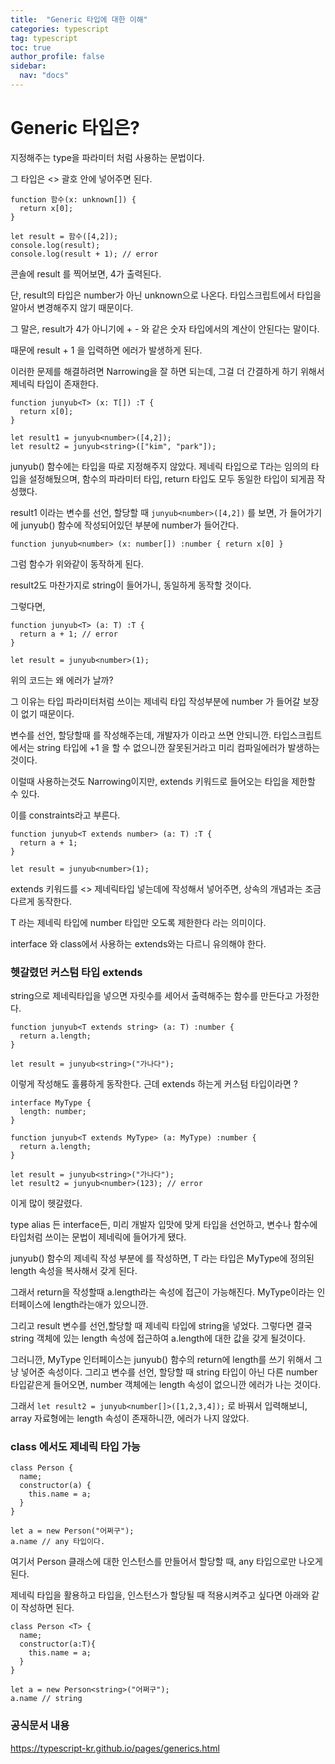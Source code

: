 ```yaml
---
title:  "Generic 타입에 대한 이해"
categories: typescript
tag: typescript
toc: true
author_profile: false
sidebar:
  nav: "docs"
---
```


# Generic 타입은?

지정해주는 type을 파라미터 처럼 사용하는 문법이다.

그 타입은 <> 괄호 안에 넣어주면 된다.

```tsx
function 함수(x: unknown[]) {
  return x[0];
}

let result = 함수([4,2]);
console.log(result);
console.log(result + 1); // error
```

콘솔에 result 를 찍어보면, 4가 출력된다. 

단, result의 타입은 number가 아닌 unknown으로 나온다. 타입스크립트에서 타입을 알아서 변경해주지 않기 때문이다.

그 말은, result가 4가 아니기에 + - 와 같은 숫자 타입에서의 계산이 안된다는 말이다.

때문에 result + 1 을 입력하면 에러가 발생하게 된다.

이러한 문제를 해결하려면 Narrowing을 잘 하면 되는데, 그걸 더 간결하게 하기 위해서 제네릭 타입이 존재한다.

```tsx
function junyub<T> (x: T[]) :T {
  return x[0];
}

let result1 = junyub<number>([4,2]);
let result2 = junyub<string>(["kim", "park"]);
```

junyub() 함수에는 타입을 따로 지정해주지 않았다. 제네릭 타입으로 T라는 임의의 타입을 설정해뒀으며, 함수의 파라미터 타입, return 타입도 모두 동일한 타입이 되게끔 작성했다.

result1 이라는 변수를 선언, 할당할 때 `junyub<number>([4,2])` 를 보면, <number>가 들어가기에 junyub() 함수에 작성되어있던 <T> 부분에 number가 들어간다. 

```tsx
function junyub<number> (x: number[]) :number { return x[0] } 
```

그럼 함수가 위와같이 동작하게 된다.

result2도 마찬가지로 string이 들어가니, 동일하게 동작할 것이다.

그렇다면,

```tsx
function junyub<T> (a: T) :T {
  return a + 1; // error
}

let result = junyub<number>(1);
```

위의 코드는 왜 에러가 날까?

그 이유는 타입 파라미터처럼 쓰이는 제네릭 타입 작성부분에 number 가 들어갈 보장이 없기 때문이다.

변수를 선언, 할당할때 <number>를 작성해주는데, 개발자가 <string>이라고 쓰면 안되니깐. 타입스크립트에서는 string 타입에 +1 을 할 수 없으니깐 잘못된거라고 미리 컴파일에러가 발생하는 것이다.

이럴때 사용하는것도 Narrowing이지만, extends 키워드로 들어오는 타입을 제한할 수 있다.

이를 constraints라고 부른다.

```tsx
function junyub<T extends number> (a: T) :T {
  return a + 1;
}

let result = junyub<number>(1);
```

extends 키워드를 <> 제네릭타입 넣는데에 작성해서 넣어주면, 상속의 개념과는 조금 다르게 동작한다.

T 라는 제네릭 타입에 number 타입만 오도록 제한한다 라는 의미이다.

interface 와 class에서 사용하는 extends와는 다르니 유의해야 한다.

### 헷갈렸던 커스텀 타입 extends

string으로 제네릭타입을 넣으면 자릿수를 세어서 출력해주는 함수를 만든다고 가정한다.

```tsx
function junyub<T extends string> (a: T) :number {
  return a.length;
} 

let result = junyub<string>("가나다");
```

이렇게 작성해도 훌륭하게 동작한다. 근데 extends 하는게 커스텀 타입이라면 ?

```tsx
interface MyType {
  length: number;
}

function junyub<T extends MyType> (a: MyType) :number {
  return a.length;
}

let result = junyub<string>("가나다");
let result2 = junyub<number>(123); // error
```

이게 많이 헷갈렸다.

type alias 든 interface든, 미리 개발자 입맛에 맞게 타입을 선언하고, 변수나 함수에 타입처럼 쓰이는 문법이 제네릭에 들어가게 됐다.

junyub() 함수의 제네릭 작성 부분에 <T extends MyType> 를 작성하면, T 라는 타입은 MyType에 정의된 length 속성을 복사해서 갖게 된다.

그래서 return을 작성할때 a.length라는 속성에 접근이 가능해진다. MyType이라는 인터페이스에 length라는애가 있으니깐.

그리고 result 변수를 선언,할당할 때 제네릭 타입에 string을 넣었다. 그렇다면 결국 string 객체에 있는 length 속성에 접근하여 a.length에 대한 값을 갖게 될것이다.

그러니깐, MyType 인터페이스는 junyub() 함수의 return에 length를 쓰기 위해서 그냥 넣어준 속성이다. 그리고 변수를 선언, 할당할 때 string 타입이 아닌 다른 number 타입같은게 들어오면, number 객체에는 length 속성이 없으니깐 에러가 나는 것이다.

그래서 `let result2 = junyub<number[]>([1,2,3,4]);` 로 바꿔서 입력해보니, array 자료형에는 length 속성이 존재하니깐, 에러가 나지 않았다.

### class 에서도 제네릭 타입 가능

```tsx
class Person {
  name;
  constructor(a) {
    this.name = a;
  }
}

let a = new Person("어쩌구");
a.name // any 타입이다.
```

여기서 Person 클래스에 대한 인스턴스를 만들어서 할당할 때, any 타입으로만 나오게 된다.

제네릭 타입을 활용하고 타입을, 인스턴스가 할당될 때 적용시켜주고 싶다면 아래와 같이 작성하면 된다.

```tsx
class Person <T> {
  name;
  constructor(a:T){
    this.name = a;
  }
}

let a = new Person<string>("어쩌구");
a.name // string
```

### 공식문서 내용

https://typescript-kr.github.io/pages/generics.html